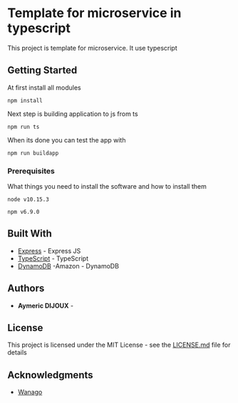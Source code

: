 # Template for microservice in typescript

This project is template for microservice. It use typescript

## Getting Started

At first install all modules
```
npm install
```
Next step is building application to js from ts
```
npm run ts
```
When its done you can test the app with
```
npm run buildapp
```
### Prerequisites

What things you need to install the software and how to install them

```
node v10.15.3
```

```
npm v6.9.0
```

## Built With

* [Express](https://github.com/expressjs/express) - Express JS
* [TypeScript](https://github.com/Microsoft/TypeScript) - TypeScript
* [DynamoDB](https://aws.amazon.com/fr/getting-started/tutorials/create-nosql-table/?trk=gs_card) -Amazon - DynamoDB


## Authors

* **Aymeric DIJOUX** -


## License

This project is licensed under the MIT License - see the [LICENSE.md](LICENSE.md) file for details

## Acknowledgments

* [Wanago](https://wanago.io/2018/12/03/typescript-express-tutorial-routing-controllers-middleware/)
